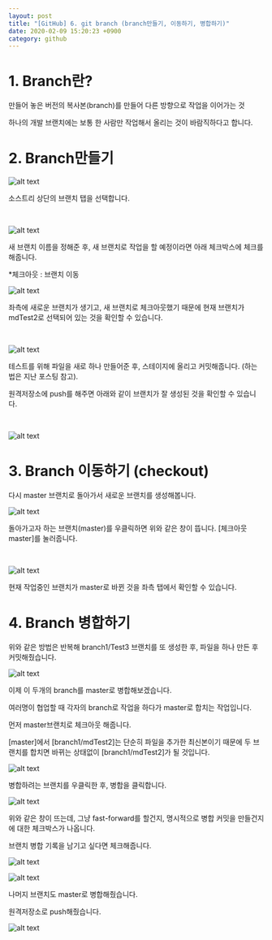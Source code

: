 ```yaml
---
layout: post
title: "[GitHub] 6. git branch (branch만들기, 이동하기, 병합하기)"
date: 2020-02-09 15:20:23 +0900
category: github
---
```

# 1. Branch란?

만들어 놓은 버전의 복사본(branch)를 만들어 다른 방향으로 작업을 이어가는 것

하나의 개발 브랜치에는 보통 한 사람만 작업해서 올리는 것이 바람직하다고 합니다.

# 2. Branch만들기

![alt text](/public/img/github_24.png)

소스트리 상단의 브랜치 탭을 선택합니다.

<br>

![alt text](/public/img/github_25.png)

새 브랜치 이름을 정해준 후, 새 브랜치로 작업을 할 예정이라면 아래 체크박스에 체크를 해줍니다.

*체크아웃 : 브랜치 이동

![alt text](/public/img/github_26.png)

좌측에 새로운 브랜치가 생기고, 새 브랜치로 체크아웃했기 때문에 현재 브랜치가 mdTest2로 선택되어 있는 것을 확인할 수 있습니다.

<br>

![alt text](/public/img/github_27.png)

테스트를 위해 파일을 새로 하나 만들어준 후, 스테이지에 올리고 커밋해줍니다. (하는 법은 지난 포스팅 참고).

원격저장소에 push를 해주면 아래와 같이 브랜치가 잘 생성된 것을 확인할 수 있습니다.

<br>

![alt text](/public/img/github_28.png)

# 3. Branch 이동하기 (checkout)

다시 master 브랜치로 돌아가서 새로운 브랜치를 생성해봅니다.

![alt text](/public/img/github_29.png)

돌아가고자 하는 브랜치(master)를 우클릭하면 위와 같은 창이 뜹니다. [체크아웃 master]를 눌러줍니다.

<br>

![alt text](/public/img/github_30.png)

현재 작업중인 브랜치가 master로 바뀐 것을 좌측 탭에서 확인할 수 있습니다.

# 4. Branch 병합하기

위와 같은 방법은 반복해 branch1/Test3 브랜치를 또 생성한 후, 파일을 하나 만든 후 커밋해줬습니다.

![alt text](/public/img/github_31.png)

이제 이 두개의 branch를 master로 병합해보겠습니다.

여러명이 협업할 때 각자의 branch로 작업을 하다가 master로 합치는 작업입니다.

먼저 master브랜치로 체크아웃 해줍니다.

[master]에서 [branch1/mdTest2]는 단순히 파일을 추가한 최신본이기 때문에 두 브랜치를 합치면 바뀌는 상태없이 [branch1/mdTest2]가 될 것입니다.

![alt text](/public/img/github_32.png)

병합하려는 브랜치를 우클릭한 후, 병합을 클릭합니다.

![alt text](/public/img/github_33.png)

위와 같은 창이 뜨는데, 그냥 fast-forward를 할건지, 명시적으로 병합 커밋을 만들건지에 대한 체크박스가 나옵니다.

브랜치 병합 기록을 남기고 싶다면 체크해줍니다.

![alt text](/public/img/github_34.png)

![alt text](/public/img/github_35.png)

나머지 브랜치도 master로 병합해줬습니다.

원격저장소로 push해줬습니다.

![alt text](/public/img/github_36.png)

